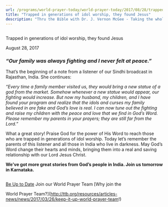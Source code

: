 ```yaml
---
url: /programs/world-prayer-today/world-prayer-today/2017/08/28/trapped-in-generations-of-idol-worship-they-found-jesus
title: "Trapped in generations of idol worship, they found Jesus"
description: "Thru the Bible with Dr. J. Vernon McGee - Taking the whole Word to the whole world"
---
```







## 
 Trapped in generations of idol worship, they found Jesus


August 28, 2017




### *“Our family was always fighting and I never felt at peace.”*


That’s the beginning of a note from a listener of our Sindhi broadcast in Rajasthan, India. She continues:


*“Every time a family member visited us, they would bring a new statue of a god from the market. Somehow whenever a new statue would appear, our fighting would increase. But now my husband, my children, and I have found your program and realize that the idols and curses my family believed in are fake and God’s love is real. I can now tune out the fighting and raise my children with the peace and love that we find in God’s Word. Please remember my parents in your prayers; they are still far from the Lord.”*


What a great story! Praise God for the power of His Word to reach those who are trapped in generations of idol worship. Today let’s remember the parents of this listener and all those in India who live in darkness. May God’s Word change their hearts and minds, bringing them into a real and saving relationship with our Lord Jesus Christ.


**We’ve got more great stories from God’s people in India. Join us tomorrow in Karnataka.**





## 




[Be Up to Date](http://feeds.feedburner.com/WorldPrayerToday "World Prayer Today RSS Feed")
Join our World Prayer Team
[Why join the  

World Prayer Team?](http://ttb.org/resources/articles-news/news/2017/03/26/keep-it-up-world-prayer-team!)




